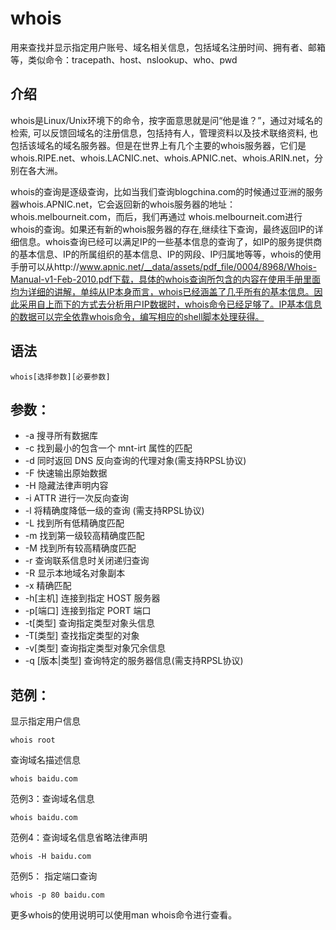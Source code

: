 whois
===

用来查找并显示指定用户账号、域名相关信息，包括域名注册时间、拥有者、邮箱等，类似命令：tracepath、host、nslookup、who、pwd

## 介绍

whois是Linux/Unix环境下的命令，按字面意思就是问“他是谁？”，通过对域名的检索, 可以反馈回域名的注册信息，包括持有人，管理资料以及技术联络资料, 也包括该域名的域名服务器。但是在世界上有几个主要的whois服务器，它们是 whois.RIPE.net、whois.LACNIC.net、whois.APNIC.net、whois.ARIN.net，分别在各大洲。

whois的查询是逐级查询，比如当我们查询blogchina.com的时候通过亚洲的服务器whois.APNIC.net，它会返回新的whois服务器的地址：whois.melbourneit.com，而后，我们再通过 whois.melbourneit.com进行whois的查询。如果还有新的whois服务器的存在,继续往下查询，最终返回IP的详细信息。whois查询已经可以满足IP的一些基本信息的查询了，如IP的服务提供商的基本信息、IP的所属组织的基本信息、IP的网段、IP归属地等等，whois的使用手册可以从http://www.apnic.net/__data/assets/pdf_file/0004/8968/Whois-Manual-v1-Feb-2010.pdf下载，具体的whois查询所包含的内容在使用手册里面均为详细的讲解，单纯从IP本身而言，whois已经涵盖了几乎所有的基本信息。因此采用自上而下的方式去分析用户IP数据时，whois命令已经足够了。IP基本信息的数据可以完全依靠whois命令，编写相应的shell脚本处理获得。
 

## 语法

```shell
whois[选择参数][必要参数]
```

## 参数：

- -a  搜寻所有数据库
- -c  找到最小的包含一个 mnt-irt 属性的匹配
- -d  同时返回 DNS 反向查询的代理对象(需支持RPSL协议)
- -F  快速输出原始数据
- -H  隐藏法律声明内容
- -i ATTR 进行一次反向查询
- -l  将精确度降低一级的查询 (需支持RPSL协议)
- -L  找到所有低精确度匹配
- -m  找到第一级较高精确度匹配
- -M  找到所有较高精确度匹配
- -r  查询联系信息时关闭递归查询
- -R  显示本地域名对象副本
- -x  精确匹配
- -h[主机]  连接到指定 HOST 服务器
- -p[端口] 连接到指定 PORT 端口
- -t[类型]  查询指定类型对象头信息
- -T[类型]  查找指定类型的对象
- -v[类型]  查询指定类型对象冗余信息
- -q [版本|类型] 查询特定的服务器信息(需支持RPSL协议)

## 范例：

显示指定用户信息

```shell
whois root
```
 
查询域名描述信息

```shell
whois baidu.com
```

范例3：查询域名信息

```shell
whois baidu.com
```


范例4：查询域名信息省略法律声明

```shell
whois -H baidu.com
```


范例5： 指定端口查询

```shell
whois -p 80 baidu.com
```

更多whois的使用说明可以使用man whois命令进行查看。